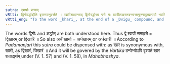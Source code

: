 ```yaml
---
sutra: खार्याः प्राचाम्
vRtti: द्विगोरर्द्धाद्येति द्वयमप्यनुवर्त्तते । खारीशब्दान्ताद् द्विगोरर्द्धाच्च परो यः खारीशब्दस्तदन्तात्तत्पुरुषाट्टच्प्रत्ययो भवति प्राचामाचार्याणां मतेन ॥
vRtti_eng: "To the word _khari_, at the end of a _Dvigu_ compound, and to the same, when preceded by the word _ardha_, in a _Tatpurusha_ compound, the affix _tach_ is added, according to the opinion of the Eastern Grammarians."
---
```

The words द्विगोः and अर्द्धात् are both understood here. Thus द्वे खार्यौ समाहृते = द्विखारम् or द्विखारि ॥ So also अर्धं खार्या = अर्धखारम् or अर्धखारी ॥ According to _Padamanjari_ this _sutra_ could be dispensed with: as खार is synonymous with, खारी, as द्विखारं, त्रिखारं ॥ And it will be govered by the _Vartika_ ठन्येभ्योऽपि दृश्यते खार शताद्यर्थम् under (V. 1. 57) and (V. 1. 58), in _Mahabhashya_.
